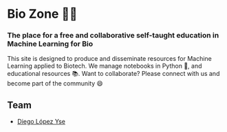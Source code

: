 # Bio Zone 🧬🤖 
### The place for a free and collaborative self-taught education in Machine Learning for Bio

This site is designed to produce and disseminate resources for Machine Learning applied to Biotech. We manage notebooks in Python 🐍, and educational resources 📚. 
Want to collaborate? Please connect with us and become part of the community 😄

## Team
- [Diego López Yse](https://github.com/dlopezyse)
